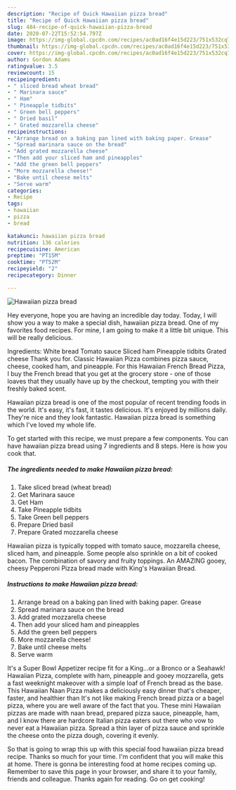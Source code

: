 ```yaml
---
description: "Recipe of Quick Hawaiian pizza bread"
title: "Recipe of Quick Hawaiian pizza bread"
slug: 484-recipe-of-quick-hawaiian-pizza-bread
date: 2020-07-22T15:52:54.797Z
image: https://img-global.cpcdn.com/recipes/ac0ad16f4e15d223/751x532cq70/hawaiian-pizza-bread-recipe-main-photo.jpg
thumbnail: https://img-global.cpcdn.com/recipes/ac0ad16f4e15d223/751x532cq70/hawaiian-pizza-bread-recipe-main-photo.jpg
cover: https://img-global.cpcdn.com/recipes/ac0ad16f4e15d223/751x532cq70/hawaiian-pizza-bread-recipe-main-photo.jpg
author: Gordon Adams
ratingvalue: 3.5
reviewcount: 15
recipeingredient:
- " sliced bread wheat bread"
- " Marinara sauce"
- " Ham"
- " Pineapple tidbits"
- " Green bell peppers"
- " Dried basil"
- " Grated mozzarella cheese"
recipeinstructions:
- "Arrange bread on a baking pan lined with baking paper. Grease"
- "Spread marinara sauce on the bread"
- "Add grated mozzarella cheese"
- "Then add your sliced ham and pineapples"
- "Add the green bell peppers"
- "More mozzarella cheese!"
- "Bake until cheese melts"
- "Serve warm"
categories:
- Recipe
tags:
- hawaiian
- pizza
- bread

katakunci: hawaiian pizza bread 
nutrition: 136 calories
recipecuisine: American
preptime: "PT15M"
cooktime: "PT52M"
recipeyield: "2"
recipecategory: Dinner

---
```



![Hawaiian pizza bread](https://img-global.cpcdn.com/recipes/ac0ad16f4e15d223/751x532cq70/hawaiian-pizza-bread-recipe-main-photo.jpg)

Hey everyone, hope you are having an incredible day today. Today, I will show you a way to make a special dish, hawaiian pizza bread. One of my favorites food recipes. For mine, I am going to make it a little bit unique. This will be really delicious.

Ingredients: White bread Tomato sauce Sliced ham Pineapple tidbits Grated cheese Thank you for. Classic Hawaiian Pizza combines pizza sauce, cheese, cooked ham, and pineapple. For this Hawaiian French Bread Pizza, I buy the French bread that you get at the grocery store - one of those loaves that they usually have up by the checkout, tempting you with their freshly baked scent.

Hawaiian pizza bread is one of the most popular of recent trending foods in the world. It's easy, it's fast, it tastes delicious. It's enjoyed by millions daily. They're nice and they look fantastic. Hawaiian pizza bread is something which I've loved my whole life.


To get started with this recipe, we must prepare a few components. You can have hawaiian pizza bread using 7 ingredients and 8 steps. Here is how you cook that.

<!--inarticleads1-->

##### The ingredients needed to make Hawaiian pizza bread:

1. Take  sliced bread (wheat bread)
1. Get  Marinara sauce
1. Get  Ham
1. Take  Pineapple tidbits
1. Take  Green bell peppers
1. Prepare  Dried basil
1. Prepare  Grated mozzarella cheese


Hawaiian pizza is typically topped with tomato sauce, mozzarella cheese, sliced ham, and pineapple. Some people also sprinkle on a bit of cooked bacon. The combination of savory and fruity toppings. An AMAZING gooey, cheesy Pepperoni Pizza bread made with King&#39;s Hawaiian Bread. 

<!--inarticleads2-->

##### Instructions to make Hawaiian pizza bread:

1. Arrange bread on a baking pan lined with baking paper. Grease
1. Spread marinara sauce on the bread
1. Add grated mozzarella cheese
1. Then add your sliced ham and pineapples
1. Add the green bell peppers
1. More mozzarella cheese!
1. Bake until cheese melts
1. Serve warm


It&#39;s a Super Bowl Appetizer recipe fit for a King…or a Bronco or a Seahawk! Hawaiian Pizza, complete with ham, pineapple and gooey mozzarella, gets a fast weeknight makeover with a simple loaf of French bread as the base. This Hawaiian Naan Pizza makes a deliciously easy dinner that&#39;s cheaper, faster, and healthier than It&#39;s not like making French bread pizza or a bagel pizza, where you are well aware of the fact that you. These mini Hawaiian pizzas are made with naan bread, prepared pizza sauce, pineapple, ham, and I know there are hardcore Italian pizza eaters out there who vow to never eat a Hawaiian pizza. Spread a thin layer of pizza sauce and sprinkle the cheese onto the pizza dough, covering it evenly. 

So that is going to wrap this up with this special food hawaiian pizza bread recipe. Thanks so much for your time. I'm confident that you will make this at home. There is gonna be interesting food at home recipes coming up. Remember to save this page in your browser, and share it to your family, friends and colleague. Thanks again for reading. Go on get cooking!
